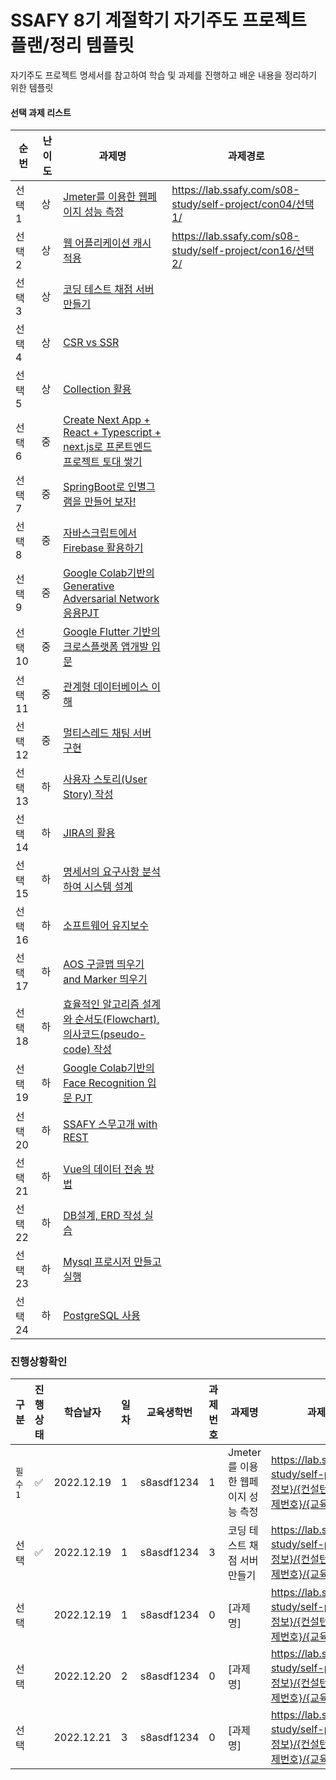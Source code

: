 # SSAFY 8기 계절학기 자기주도 프로젝트 플랜/정리 템플릿
자기주도 프로젝트 명세서를 참고하여 학습 및 과제를 진행하고 배운 내용을 정리하기 위한 템플릿



#### 선택 과제 리스트
|순번 | 난이도 | 과제명| 과제경로                                                    
|--- | --- | ---|---------------------------------------------------------|
|선택 1 | 상 | [Jmeter를 이용한 웹페이지 성능 측정](%EB%B6%80%ED%95%98%ED%85%8C%EC%8A%A4%ED%8A%B8/Jmeter%EB%A5%BC-%EC%9D%B4%EC%9A%A9%ED%95%9C-%EC%9B%B9%ED%8E%98%EC%9D%B4%EC%A7%80-%EC%84%B1%EB%8A%A5-%EC%B8%A1%EC%A0%95/) | https://lab.ssafy.com/s08-study/self-project/con04/선택1/ |
|선택 2 | 상 | [웹 어플리케이션 캐시 적용](%EC%B5%9C%EC%A0%81%ED%99%94/%EC%9B%B9-%EC%96%B4%ED%94%8C%EB%A6%AC%EC%BC%80%EC%9D%B4%EC%85%98-%EC%BA%90%EC%8B%9C-%EC%A0%81%EC%9A%A9/) | https://lab.ssafy.com/s08-study/self-project/con16/선택2/ |
|선택 3 | 상 | [코딩 테스트 채점 서버 만들기](웹/%EC%BD%94%EB%94%A9-%ED%85%8C%EC%8A%A4%ED%8A%B8-%EC%B1%84%EC%A0%90-%EC%84%9C%EB%B2%84-%EB%A7%8C%EB%93%A4%EA%B8%B0/) |                                                         |
|선택 4 | 상 | [CSR vs SSR](웹/Web%EC%97%90%EC%84%9C-Rendering-%EA%B8%B0%EC%88%A0-%EC%B0%A8%EC%9D%B4) |                                                         |
|선택 5 | 상 | [Collection 활용](%ED%94%84%EB%A1%9C%EA%B7%B8%EB%9E%98%EB%B0%8D/%EC%BD%94%EB%93%9C-%EA%B0%9C%EC%84%A0%EC%9D%84-%EC%9C%84%ED%95%9C-Collection-%EC%82%AC%EC%9A%A9) |                                                         |
|선택 6 | 중 | [Create Next App + React + Typescript + next.js로 프론트엔드 프로젝트 토대 쌓기](웹/Create-Next-App) |                                                         |
|선택 7 | 중 | [SpringBoot로 인별그램을 만들어 보자!](%EC%9E%90%EB%B0%94/SpringBoot%EB%A1%9C-%EC%9D%B8%EB%B3%84%EA%B7%B8%EB%9E%A8%EC%9D%84-%EB%A7%8C%EB%93%A4%EC%96%B4-%EB%B3%B4%EC%9E%90) |                                                         |
|선택 8 | 중 | [자바스크립트에서 Firebase 활용하기](Infra/%EC%9E%90%EB%B0%94%EC%8A%A4%ED%81%AC%EB%A6%BD%ED%8A%B8%EC%97%90%EC%84%9C-Firebase-%ED%99%9C%EC%9A%A9%ED%95%98%EA%B8%B0) |                                                         |
|선택 9 | 중 | [Google Colab기반의 Generative Adversarial Network 응용PJT](%EC%9D%B8%EA%B3%B5%EC%A7%80%EB%8A%A5/Google-Colab%EA%B8%B0%EB%B0%98%EC%9D%98-Generative-Adversarial-Network-%EC%9D%91%EC%9A%A9PJT) |                                                         |
|선택 10 | 중 | [Google Flutter 기반의 크로스플랫폼 앱개발 입문](%EC%95%B1/Create-Flutter-App) |                                                         |
|선택 11 | 중 | [관계형 데이터베이스 이해](DB/%EA%B4%80%EA%B3%84%ED%98%95-%EB%8D%B0%EC%9D%B4%ED%84%B0%EB%B2%A0%EC%9D%B4%EC%8A%A4-%EC%9D%B4%ED%95%B4) |                                                         |
|선택 12 | 중 | [멀티스레드 채팅 서버 구현](CS/%EB%A9%80%ED%8B%B0%EC%8A%A4%EB%A0%88%EB%93%9C-%EC%B1%84%ED%8C%85-%EC%84%9C%EB%B2%84-%EA%B5%AC%ED%98%84) |                                                         |
|선택 13 | 하 | [사용자 스토리(User Story) 작성](PMS/%EC%82%AC%EC%9A%A9%EC%9E%90-%EC%8A%A4%ED%86%A0%EB%A6%AC-%EC%9E%91%EC%84%B1) |                                                         |
|선택 14 | 하 | [JIRA의 활용](PMS/JIRA%EC%9D%98-%EA%B0%9C%EB%85%90%EA%B3%BC-SSAFY%EC%97%90%EC%84%9C%EC%9D%98-%ED%99%9C%EC%9A%A9) |                                                         |
|선택 15 | 하 | [명세서의 요구사항 분석하여 시스템 설계](aos_map) |                                                         |
|선택 16 | 하 | [소프트웨어 유지보수](SSAFY%EA%B8%B0%EB%B3%B8/%EC%86%8C%ED%94%84%ED%8A%B8%EC%9B%A8%EC%96%B4-%EC%9C%A0%EC%A7%80%EB%B3%B4%EC%88%98) |                                                         |
|선택 17 | 하 | [AOS 구글맵 띄우기 and Marker 띄우기](aos_map) |                                                         |
|선택 18 | 하 | [효율적인 알고리즘 설계와 순서도(Flowchart), 의사코드(pseudo-code) 작성](%ED%94%84%EB%A1%9C%EA%B7%B8%EB%9E%98%EB%B0%8D/%ED%9A%A8%EC%9C%A8%EC%A0%81%EC%9D%B8-%EC%95%8C%EA%B3%A0%EB%A6%AC%EC%A6%98-%EC%84%A4%EA%B3%84%EC%99%80-%EC%88%9C%EC%84%9C%EB%8F%84-%EC%9D%98%EC%82%AC%EC%BD%94%EB%93%9C-%EC%9E%91%EC%84%B1) |                                                         |
|선택 19 | 하 | [Google Colab기반의 Face Recognition 입문 PJT](%EC%96%BC%EA%B5%B4%EC%9D%B8%EC%8B%9D/Google-Colab%EA%B8%B0%EB%B0%98%EC%9D%98-Face-Recognition-%EC%9E%85%EB%AC%B8PJT) |                                                         |
|선택 20 | 하 | [SSAFY 스무고개 with REST](%EB%84%A4%ED%8A%B8%EC%9B%8C%ED%81%AC/SSAFY-%EC%8A%A4%EB%AC%B4%EA%B3%A0%EA%B0%9C-with-REST) |                                                         |
|선택 21 | 하 | [Vue의 데이터 전송 방법](%EA%B0%9C%EB%B0%9C%EA%B3%B5%ED%86%B5/Vue%EC%9D%98-%EB%8D%B0%EC%9D%B4%ED%84%B0-%EC%A0%84%EC%86%A1-%EB%B0%A9%EB%B2%95) |                                                         |
|선택 22 | 하 | [DB설계, ERD 작성 실습](DB/DB%EC%84%A4%EA%B3%84-ERD-%EC%9E%91%EC%84%B1-%EC%8B%A4%EC%8A%B5) |                                                         |
|선택 23 | 하 | [Mysql 프로시저 만들고 실행](DB/mysql-%ED%94%84%EB%A1%9C%EC%8B%9C%EC%A0%80-%EC%9E%91%EC%84%B1-%EC%8B%A4%EC%8A%B5) |                                                         |
|선택 24 | 하 | [PostgreSQL 사용](DB/PostgreSQL-%EC%82%AC%EC%9A%A9%ED%95%B4%EB%B3%B4%EA%B8%B0) |                                                         |



### 진행상황확인
|구분| 진행상태                 |학습날자|일차|교육생학번| 과제번호 | 과제명                    |과제제출경로|
| ------ |----------------------| ------ | ------ | ------ |------|------------------------| ------ |
|`필수 1` | :white_check_mark:                  |2022.12.19|1|s8asdf1234| 1    | Jmeter를 이용한 웹페이지 성능 측정 |https://lab.ssafy.com/s08-study/self-project/{교육생정보}/{컨설턴트관리번호}/{과제번호}/{교육생번호}.zip|
|선택 | :white_check_mark:   |2022.12.19|1|s8asdf1234| 3    | 코딩 테스트 채점 서버 만들기       | https://lab.ssafy.com/s08-study/self-project/{교육생정보}/{컨설턴트관리번호}/{과제번호}/{교육생번호}.zip |
|선택| |2022.12.19|1|s8asdf1234| 0    | [과제명]                  | https://lab.ssafy.com/s08-study/self-project/{교육생정보}/{컨설턴트관리번호}/{과제번호}/{교육생번호}.zip |
|선택| |2022.12.20|2|s8asdf1234| 0    | [과제명]                  | https://lab.ssafy.com/s08-study/self-project/{교육생정보}/{컨설턴트관리번호}/{과제번호}/{교육생번호}.zip |
|선택| |2022.12.21|3|s8asdf1234| 0    | [과제명]                  | https://lab.ssafy.com/s08-study/self-project/{교육생정보}/{컨설턴트관리번호}/{과제번호}/{교육생번호}.zip |


